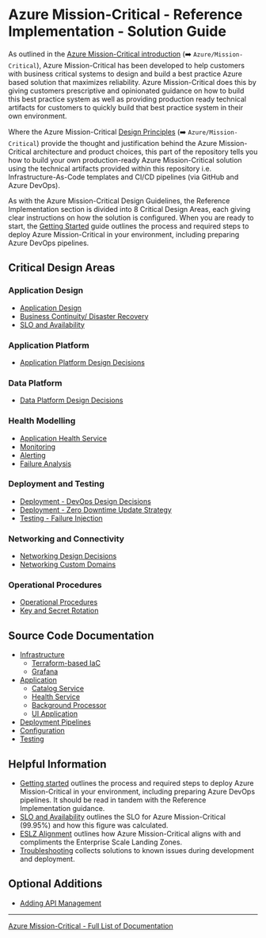 # Azure Mission-Critical - Reference Implementation - Solution Guide

As outlined in the [Azure Mission-Critical introduction](https://github.com/Azure/Mission-Critical/blob/main/docs/introduction/README.md) (➡️ `Azure/Mission-Critical`), Azure Mission-Critical has been developed to help customers with business critical systems to design and build a best practice Azure based solution that maximizes reliability. Azure Mission-Critical does this by giving customers prescriptive and opinionated guidance on how to build this best practice system as well as providing production ready technical artifacts for customers to quickly build that best practice system in their own environment.

Where the Azure Mission-Critical [Design Principles](https://github.com/Azure/Mission-Critical/blob/main/docs/design-methodology/Principles.md) (➡️ `Azure/Mission-Critical`) provide the thought and justification behind the Azure Mission-Critical architecture and product choices, this part of the repository tells you how to build your own production-ready Azure Mission-Critical solution using the technical artifacts provided within this repository i.e. Infrastructure-As-Code templates and CI/CD pipelines (via GitHub and Azure DevOps).

As with the Azure Mission-Critical Design Guidelines, the Reference Implementation section is divided into 8 Critical Design Areas, each giving clear instructions on how the solution is configured.  When you are ready to start, the [Getting Started](./Getting-Started.md) guide outlines the process and required steps to deploy Azure Mission-Critical in your environment, including preparing Azure DevOps pipelines.

## Critical Design Areas

### Application Design

- [Application Design](./AppDesign-Application-Design.md)
- [Business Continuity/ Disaster Recovery](./AppDesign-BCDR-Global.md)
- [SLO and Availability](./AppDesign-SLO-Availability.md)

### Application Platform

- [Application Platform Design Decisions](/src/infra/README.md)

### Data Platform

- [Data Platform Design Decisions](./DataPlatform-Design-Decisions.md)

### Health Modelling

- [Application Health Service](/src/app/AlwaysOn.HealthService/README.md)
- [Monitoring](./Health-Monitoring.md)
- [Alerting](./Health-Alerting.md)
- [Failure Analysis](./Health-Failure-Analysis.md)

### Deployment and Testing

- [Deployment - DevOps Design Decisions](./DeployAndTest-DevOps-Design-Decisions.md)
- [Deployment - Zero Downtime Update Strategy](./DeployAndTest-DevOps-Zero-Downtime-Update-Strategy.md)
- [Testing - Failure Injection](./DeployAndTest-Testing-FailureInjection.md)

### Networking and Connectivity

- [Networking Design Decisions](./Networking-Design-Decisions.md)
- [Networking Custom Domains](./Networking-Custom-Domains.md)

### Operational Procedures

- [Operational Procedures](OpProcedures-Operational-Procedures.md)
- [Key and Secret Rotation](OpProcedures-KeyRotation.md)

## Source Code Documentation

- [Infrastructure](/src/infra/README.md)
  - [Terraform-based IaC](/src/infra/workload/README.md)
  - [Grafana](/src/infra/monitoring/grafana/README.md)
- [Application](/src/app/README.md)
  - [Catalog Service](/src/app/AlwaysOn.CatalogService/README.md)
  - [Health Service](/src/app/AlwaysOn.HealthService/README.md)
  - [Background Processor](/src/app/AlwaysOn.BackgroundProcessor/README.md)
  - [UI Application](/src/app/AlwaysOn.UI/README.md)
- [Deployment Pipelines](/.ado/pipelines/README.md)
- [Configuration](/src/infra/README.md)
- [Testing](/src/testing/README.md)

## Helpful Information

- [Getting started](Getting-Started.md) outlines the process and required steps to deploy Azure Mission-Critical in your environment, including preparing Azure DevOps pipelines. It should be read in tandem with the Reference Implementation guidance.
- [SLO and Availability](AppDesign-SLO-Availability.md) outlines the SLO for Azure Mission-Critical (99.95%) and how this figure was calculated.
- [ESLZ Alignment](ESLZ-Alignment.md) outlines how Azure Mission-Critical aligns with and compliments the Enterprise Scale Landing Zones.
- [Troubleshooting](Troubleshooting.md) collects solutions to known issues during development and deployment.

## Optional Additions

- [Adding API Management](Api-Management.md)

---

[Azure Mission-Critical - Full List of Documentation](/docs/README.md)
